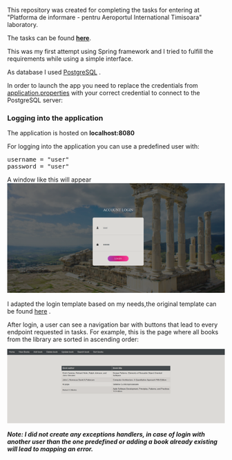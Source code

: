 This repository was created for completing the tasks for entering at "Platforma de informare - pentru Aeroportul International Timisoara" laboratory.

The tasks can be found [**here**](https://github.com/bigbrain2000/LibraryApp/blob/main/src/main/resources/template/Pergamum%20library%20-%20Backend%20test%20ACLabs%202022.pdf).

This was my first attempt using Spring framework and I tried to fulfill the requirements while using a simple interface.

As database I used [PostgreSQL](https://www.postgresql.org/) .

In order to launch the app you need to replace the credentials from [application.properties](#https://github.com/bigbrain2000/LibraryApp/blob/main/src/main/resources/application.properties) with your correct credential to connect to the PostgreSQL server:


### Logging into the application

The application is hosted on **localhost:8080**

For logging into the application you can use a predefined user with:
<pre>
username = "user"
password = "user"
</pre>

A window like this will appear
![](src/main/resources/static/images/Login.png)


I adapted the login template based on my needs,the original template can be found [here](#https://colorlib.com/wp/template/login-form-v16/) .


After login, a user can see a navigation bar with buttons that lead to every endpoint requested in tasks.
For example, this is the page where all books from the library are sorted in ascending order:


![](https://github.com/bigbrain2000/LibraryApp/blob/main/src/main/resources/static/images/Sorted%20books.png)



***Note: I did not create any exceptions handlers, in case of login with another user than the one predefined or adding a book already existing will lead to mapping an error.***
